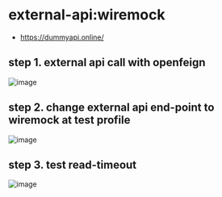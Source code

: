 # external-api:wiremock

- https://dummyapi.online/

## step 1. external api call with openfeign

![image](https://github.com/Hyune-s-lab/kopring-workshop/assets/55722186/1132f34c-2e59-417e-a654-01c6f9d09a58)

## step 2. change external api end-point to wiremock at test profile

![image](https://github.com/Hyune-s-lab/kopring-workshop/assets/55722186/56688164-cd14-421a-9301-8e14244d7a8f)

## step 3. test read-timeout

![image](https://github.com/Hyune-s-lab/kopring-workshop/assets/55722186/b1355201-7860-40d4-b556-95ef07bc0489)

